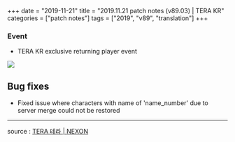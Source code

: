 +++
date = "2019-11-21"
title = "2019.11.21 patch notes (v89.03) | TERA KR"
categories = ["patch notes"]
tags = ["2019", "v89", "translation"]
+++

### Event
- TERA KR exclusive returning player event

![](/images/patch/v89-03_1.png)

## Bug fixes

- Fixed issue where characters with name of 'name_number' due to server merge could not be restored

----

source : [TERA 테라 | NEXON](http://tera.nexon.com/news/update/view.aspx?n4articlesn=417)
